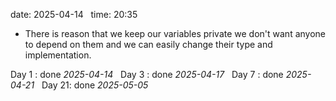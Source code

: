 date: 2025-04-14  
time: 20:35  

- There is reason that we keep our variables private we don't want anyone to depend on them and we can easily change their type and implementation.
  

Day 1 : done *2025-04-14*  
Day 3 : done *2025-04-17*  
Day 7 : done *2025-04-21*  
Day 21: done *2025-05-05*